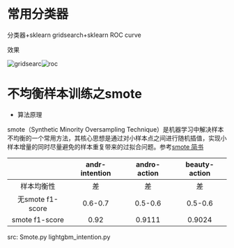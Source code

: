 # 常用分类器

分类器+sklearn gridsearch+sklearn ROC curve

效果

![gridsearc](./doc/gridsearc.png)![roc](./doc/roc.png)

# 不均衡样本训练之smote

* 算法原理

smote（Synthetic Minority Oversampling Technique）是机器学习中解决样本不均衡的一个常用方法，其核心思想是通过对小样本点之间进行随机插值，实现小样本增量的同时尽量避免的样本重复带来的过拟合问题。参考[smote 简书](https://www.jianshu.com/p/ecbc924860af)

 |       | andr-intention | andro-action | beauty-action 
 :------: | :------: | :------: | :------: 
 样本均衡性 | 差 | 差 | 差 
 无smote f1-score | 0.6-0.7 | 0.5-0.6 | 0.5-0.6 
 smote f1-score| 0.92 | 0.9111 | 0.9024 



src: Smote.py lightgbm_intention.py


